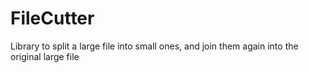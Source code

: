 # FileCutter
Library to split a large file into small ones, and join them again into the original large file

